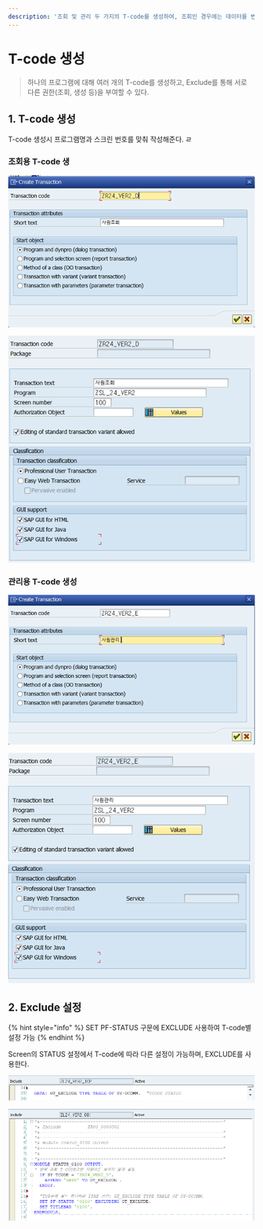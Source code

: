 ```yaml
---
description: '조회 및 관리 두 가지의 T-code를 생성하여, 조회인 경우에는 데이터를 변경하지 못하게 설정한다.'
---
```


# T-code 생성

> 하나의 프로그램에 대해 여러 개의 T-code를 생성하고, Exclude를 통해 서로 다른 권한\(조회, 생성 등\)을 부여할 수 있다.

## 1. T-code 생성

T-code 생성시 프로그램명과 스크린 번호를 맞춰 작성해준다. ㄹ

### 조회용 T-code 생

![](../../.gitbook/assets/image%20%28280%29.png)

![](../../.gitbook/assets/image%20%28285%29.png)



### 관리용 T-code 생성 

![](../../.gitbook/assets/image%20%28267%29.png)

![](../../.gitbook/assets/image%20%28281%29.png)

### 

## 2. Exclude 설정

{% hint style="info" %}
SET PF-STATUS 구문에 EXCLUDE 사용하여 T-code별 설정 가능
{% endhint %}

Screen의 STATUS 설정에서 T-code에 따라 다른 설정이 가능하며, EXCLUDE를 사용한다. 

![TOP &amp;gt; GT\_EXCLUDE &#xC120;&#xC5B8;](../../.gitbook/assets/image%20%28287%29.png)

![Screen 0100 &amp;gt; STATUS\_0100](../../.gitbook/assets/image%20%28284%29.png)





